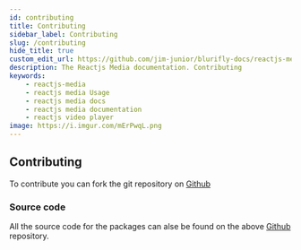 ```yaml
---
id: contributing
title: Contributing
sidebar_label: Contributing
slug: /contributing
hide_title: true
custom_edit_url: https://github.com/jim-junior/blurifly-docs/reactjs-media/contributing.md
description: The Reactjs Media documentation. Contributing
keywords:
    - reactjs-media
    - reactjs media Usage
    - reactjs media docs
    - reactjs media documentation
    - reactjs video player
image: https://i.imgur.com/mErPwqL.png
---
```



## Contributing

To contribute you can fork the git repository on [Github](https://github.com/jim-junior/reactjs-media "Github Repository")

### Source code

All the source code for the packages can alse be found on the above [Github](https://github.com/jim-junior/reactjs-media) repository.